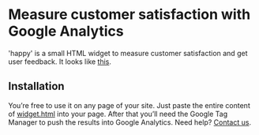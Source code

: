 # Measure customer satisfaction with Google Analytics

'happy' is a small HTML widget to measure customer satisfaction and get user feedback. It looks like [this](http://satisfaction.hayonademo.nl). 

## Installation

You’re free to use it on any page of your site. Just paste the entire content of [widget.html](./blob/master/widget.html) into your page. After that you’ll need the Google Tag Manager to push the results into Google Analytics. Need help? [Contact us](http://www.hayona.com/).